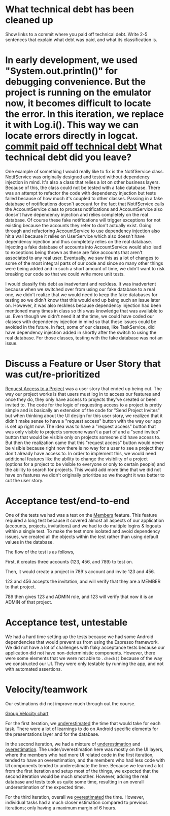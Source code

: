 What technical debt has been cleaned up
========================================

Show links to a commit where you paid off technical debt. Write 2-5 sentences
that explain what debt was paid, and what its classification is.

In early development, we used "System.out.println()" for debugging convenience. But the project is running on the emulator now, it becomes difficult to locate the error. In this iteration, we replace it with Log.i(). This way we can locate errors directly in logcat.
[commit paid off technical debt](https://code.cs.umanitoba.ca/winter-2022-a01/group-6/promise/-/merge_requests/84/diffs?commit_id=5d8629471e582e1e00df7b154e78114a7ded2d38)
What technical debt did you leave?
==================================
One example of something I would really like to fix is the NotifService class. NotifService was originally designed and tested without dependency injection in mind. It's also a class that relies a lot on other business layers. Because of this, the class could not be tested with a fake database. There was an attempt to refactor the code with dependency injection but tests failed because of how much it's coupled to other classes. Passing in a fake database of notifications doesn't account for the fact that NotifService calls the AccountService class to process notifications and AccountService also doesn't have dependency injection and relies completely on the real database. Of course these fake notifications will trigger exceptions for not existing because the accounts they refer to don't actually exist. Going through and refactoring AccountService to use dependency injection also hit a wall because it relies on UserService which also doesn't have dependency injection and thus completely relies on the real database. Injecting a fake database of accounts into AccountService would also lead to exceptions being thrown as these are fake accounts that aren't associated to any real user. Eventually, we saw this as a lot of changes to some of the most integral parts of our code and since so many other things were being added and in such a short amount of time, we didn't want to risk breaking our code so that we could write more unit tests.

I would classify this debt as inadvertent and reckless. It was inadvertent because when we switched over from using our fake database to a real one, we didn't realize that we would need to keep the fake databases for testing so we didn't know that this would end up being such an issue later on. However, it was also reckless because dependency injection had been mentioned many times in class so this was knowledge that was available to us. Even though we didn't need it at the time, we could have coded our classes with dependency injection in mind so that these issues could be avoided in the future. In fact, some of our classes, like TaskService, did have dependency injection added in shortly after the switch to using the real database. For those classes, testing with the fake database was not an issue.

Discuss a Feature or User Story that was cut/re-prioritized
============================================
[Request Access to a Project](https://code.cs.umanitoba.ca/winter-2022-a01/group-6/promise/-/issues/13) was a user story that ended up being cut. The way our project works is that users must log in to access our features and once they do, they only have access to projects they've created or been invited to. The code for the logic of requesting access to a project is pretty simple and is basically an extension of the code for "Send Project Invites" but when thinking about the UI design for this user story, we realized that it didn't make sense to have a "request access" button with the way our app is set up right now. The idea was to have a "request access" button that was only visible to projects someone wasn't a part of and a "send invites" button that would be visible only on projects someone did have access to. But then the realization came that this "request access" button would never be visible because right now there is no way for a user to see a project they don't already have access to. In order to implement this, we would need additional features like the ability to change the visibility of a project (options for a project to be visible to everyone or only to certain people) and the ability to search for projects. This would add more time that we did not have on features we didn't originally prioritize so we thought it was better to cut the user story.

Acceptance test/end-to-end
==========================
One of the tests we had was a test on the [Members](https://code.cs.umanitoba.ca/winter-2022-a01/group-6/promise/-/blob/iteration3/app/src/androidTest/java/comp3350/group6/promise/presentation/MemberTest.java) feature.
This feature required a long test because it covered almost all aspects of our application (accounts, projects, invitations) and we had to do multiple logins & logouts within a single test.
To make the test more isolated and avoid dependency issues, we created all the objects within the test rather than using default values in the database.

The flow of the test is as follows,

First, it creates three accounts (123, 456, and 789) to test on.

Then, it would create a project in 789's account and invite 123 and 456.

123 and 456 accepts the invitation, and will verify that they are a MEMBER to that project.

789 then gives 123 and ADMIN role, and 123 will verify that now it is an ADMIN of that project.

Acceptance test, untestable
===============
We had a hard time setting up the tests because we had some Android dependencies that would prevent us from using the Espresso framework. 
We did not have a lot of challenges with flaky acceptance tests because our application did not have non-deterministic components.
However, there were some elements that we were not able to `.check()` because of the way we constructed our UI. 
They were only testable by running the app, and not with automated assertions.

Velocity/teamwork
=================
Our estimations did not improve much through out the course.

[Group Velocity chart](../docs/images/group-velocity.png)

For the first iteration, we [underestimated](https://code.cs.umanitoba.ca/winter-2022-a01/group-6/promise/-/issues/36) the time that would take for each task. 
There were a lot of learnings to do on Android specific elements for the presentations layer and for the database.

In the second iteration, we had a mixture of [underestimation](https://code.cs.umanitoba.ca/winter-2022-a01/group-6/promise/-/issues/28) and [overestimation](https://code.cs.umanitoba.ca/winter-2022-a01/group-6/promise/-/issues/49).
The under/overestimation here was mostly on the UI layers, where the members who had more UI related code in the first iteration, tended to have an overestimation, and the members who had less code with UI components tended to underestimate the time.
Because we learned a lot from the first iteration and setup most of the things, we expected that the second iteration would be much smoother.
However, adding the real database and tests took us quite some time, resulting in an overall underestimation of the expected time.

For the third iteration, overall we [overestimated](https://code.cs.umanitoba.ca/winter-2022-a01/group-6/promise/-/milestones/4#tab-issues) the time. However, individual tasks had a much closer estimation compared to previous iterations; only having a maximum margin of 6 hours.
